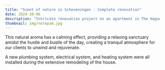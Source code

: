 ```yaml
---
title: "Scent of nature in Scheveningen - Complete renovation"
date: 2024-30-06
description: "Intricate renovation project on an apartment in The Hague, where we introduced the soothing scent and texture of wood and forest into the living space."
thumbnail: img/notepad.jpg
---
```

This natural aroma has a calming effect, providing a relaxing sanctuary amidst the hustle and bustle of the day, creating a tranquil atmosphere for our clients to unwind and rejuvenate.

A new plumbing system, electrical system, and heating system were all installed during the extensive remodeling of the house.
